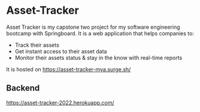 # Asset-Tracker

Asset Tracker is my capstone two project for my software engineering bootcamp with Springboard. It is a web application that helps companies to:
- Track their assets
- Get instant access to their asset data
- Monitor their assets status & stay in the know with real-time reports

It is hosted on https://asset-tracker-mya.surge.sh/


## Backend

https://asset-tracker-2022.herokuapp.com/

